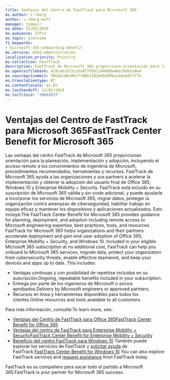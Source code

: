 ```yaml
---
title: Ventajas del Centro de FastTrack para Microsoft 365
ms.author: v-rberg
author: v-rberg-msft
manager: jimmuir
ms.date: 12/03/2019
ms.audience: ITPro
ms.topic: overview
f1_keywords:
- microsoft-365-onboarding-benefit
ms.service: m365-administration
localization_priority: Priority
ms.collection: FastTrack
description: FastTrack de Microsoft 365 proporciona orientación para la planeación, implementación y adopción, incluyendo el acceso remoto a los conocimientos de ingeniería de Microsoft, procedimientos recomendados, herramientas y recursos. FastTrack de Microsoft 365 ayuda a las organizaciones y sus partners a acelerar la implementación y obtener la adopción del usuario final de Office 365, Windows 10 y Enterprise Mobility + Security.
ms.openlocfilehash: 429cab1672ca5e8f7950124068da48e19de5a8e4
ms.sourcegitcommit: 39616c06c0617700b1393e055894acb6aa6f7776
ms.translationtype: HT
ms.contentlocale: es-ES
ms.lasthandoff: 12/02/2019
ms.locfileid: "39662837"
---
```

# <a name="fasttrack-center-benefit-for-microsoft-365"></a><span data-ttu-id="150fe-104">Ventajas del Centro de FastTrack para Microsoft 365</span><span class="sxs-lookup"><span data-stu-id="150fe-104">FastTrack Center Benefit for Microsoft 365</span></span>

<span data-ttu-id="150fe-p102">Las ventajas del centro FastTrack de Microsoft 365 proporcionan orientación para la planeación, implementación y adopción, incluyendo el acceso remoto a los conocimientos de ingeniería de Microsoft, procedimientos recomendados, herramientas y recursos. FastTrack de Microsoft 365 ayuda a las organizaciones y sus partners a acelerar la implementación y obtener la adopción del usuario final de Office 365, Windows 10 y Enterprise Mobility + Security. FastTrack está incluido en su suscripción de Microsoft 365 válida y sin coste adicional, y puede ayudarle a incorporar los servicios de Microsoft 365, migrar datos, proteger la organización contra amenazas de ciberseguridad, habilitar trabajo en equipo eficaz y mantener los dispositivos y aplicaciones actualizados. Esto incluye:</span><span class="sxs-lookup"><span data-stu-id="150fe-p102">The FastTrack Center Benefit for Microsoft 365 provides guidance for planning, deployment, and adoption including remote access to Microsoft engineering expertise, best practices, tools, and resources. FastTrack for Microsoft 365 helps organizations and their partners accelerate deployment and gain end-user adoption of Office 365, Enterprise Mobility + Security, and Windows 10. Included in your eligible Microsoft 365 subscription at no additional cost, FastTrack can help you onboard to Microsoft 365 services, migrate data, protect your organization from cybersecurity threats, enable effective teamwork, and keep your devices and apps up to date. This includes:</span></span>

- <span data-ttu-id="150fe-109">Ventajas continuas y con posibilidad de repetirse incluidas en su suscripción.</span><span class="sxs-lookup"><span data-stu-id="150fe-109">Ongoing, repeatable benefits included in your subscription.</span></span>
- <span data-ttu-id="150fe-110">Entrega por parte de los ingenieros de Microsoft o socios aprobados.</span><span class="sxs-lookup"><span data-stu-id="150fe-110">Delivery by Microsoft engineers or approved partners.</span></span>
- <span data-ttu-id="150fe-111">Recursos en línea y herramientas disponibles para todos los clientes.</span><span class="sxs-lookup"><span data-stu-id="150fe-111">Online resources and tools available to all customers.</span></span>
  
<span data-ttu-id="150fe-112">Para más información, consulte:</span><span class="sxs-lookup"><span data-stu-id="150fe-112">To learn more, see:</span></span>

- [<span data-ttu-id="150fe-113">Ventajas del Centro de FastTrack para Office 365</span><span class="sxs-lookup"><span data-stu-id="150fe-113">FastTrack Center Benefit for Office 365</span></span>](O365-fasttrack-benefit-for-office-365.md) 
- [<span data-ttu-id="150fe-114">Ventajas del centro de FastTrack para Enterprise Mobility + Security</span><span class="sxs-lookup"><span data-stu-id="150fe-114">FastTrack Center Benefit for Enterprise Mobility + Security</span></span>](EMS-fasttrack-benefit-for-EMS.md)
- <span data-ttu-id="150fe-115">[Beneficio del centro FastTrack para Windows 10](Win-10-fasttrack-benefit-for-Windows-10.md) También puede explorar los servicios de FastTrack y [solicitar ayuda](https://go.microsoft.com/fwlink/p/?LinkId=2003903) de FastTrack.</span><span class="sxs-lookup"><span data-stu-id="150fe-115">[FastTrack Center Benefit for Windows 10](Win-10-fasttrack-benefit-for-Windows-10.md) You can also explore FastTrack services and [request assistance](https://go.microsoft.com/fwlink/p/?LinkId=2003903) from FastTrack today.</span></span>

<span data-ttu-id="150fe-116">FastTrack es su compañero para sacar todo el partido a Microsoft 365.</span><span class="sxs-lookup"><span data-stu-id="150fe-116">FastTrack is your partner for Microsoft 365 success.</span></span>
  
  

 